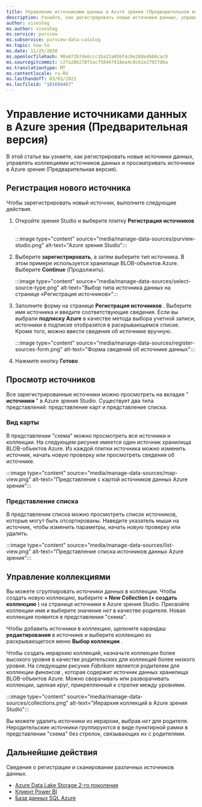 ```yaml
---
title: Управление источниками данных в Azure зрения (Предварительная версия)
description: Узнайте, как регистрировать новые источники данных, управлять коллекциями источников данных и просматривать источники в Azure зрения (Предварительная версия).
author: viseshag
ms.author: viseshag
ms.service: purview
ms.subservice: purview-data-catalog
ms.topic: how-to
ms.date: 11/25/2020
ms.openlocfilehash: 90a873b7de6ccc1ba21a05bf4c0e288ed668cac0
ms.sourcegitcommit: c27a20b278f2ac758447418ea4c8c61e27927d6a
ms.translationtype: MT
ms.contentlocale: ru-RU
ms.lasthandoff: 03/03/2021
ms.locfileid: "101694467"
---
```

# <a name="manage-data-sources-in-azure-purview-preview"></a>Управление источниками данных в Azure зрения (Предварительная версия)

В этой статье вы узнаете, как регистрировать новые источники данных, управлять коллекциями источников данных и просматривать источники в Azure зрения (Предварительная версия).

## <a name="register-a-new-source"></a>Регистрация нового источника

Чтобы зарегистрировать новый источник, выполните следующие действия.

1. Откройте зрения Studio и выберите плитку **Регистрация источников** .

   :::image type="content" source="media/manage-data-sources/purview-studio.png" alt-text="Azure зрения Studio":::

1. Выберите **зарегистрировать**, а затем выберите тип источника. В этом примере используется хранилище BLOB-объектов Azure. Выберите **Continue** (Продолжить).

   :::image type="content" source="media/manage-data-sources/select-source-type.png" alt-text="Выбор типа источника данных на странице «Регистрация источников»":::

1. Заполните форму на странице **Регистрация источников** . Выберите имя источника и введите соответствующие сведения. Если вы выбрали **подписку Azure** в качестве метода выбора учетной записи, источники в подписке отобразятся в раскрывающемся списке. Кроме того, можно ввести сведения об источнике вручную.

   :::image type="content" source="media/manage-data-sources/register-sources-form.png" alt-text="Форма сведений об источнике данных":::

1. Нажмите кнопку **Готово**.

## <a name="view-sources"></a>Просмотр источников

Все зарегистрированные источники можно просмотреть на вкладке " **источники** " в Azure зрения Studio. Существует два типа представлений: представление карт и представление списка.

### <a name="map-view"></a>Вид карты

В представлении "схема" можно просмотреть все источники и коллекции. На следующем рисунке имеется один источник хранилища BLOB-объектов Azure. Из каждой плитки источника можно изменить источник, начать новую проверку или просмотреть сведения об источнике.

:::image type="content" source="media/manage-data-sources/map-view.png" alt-text="Представление с картой источников данных Azure зрения":::

### <a name="list-view"></a>Представление списка

В представлении списка можно просмотреть список источников, которые могут быть отсортированы. Наведите указатель мыши на источник, чтобы изменить параметры, начать новую проверку или удалить.

:::image type="content" source="media/manage-data-sources/list-view.png" alt-text="Представление списка источников данных Azure зрения":::

## <a name="manage-collections"></a>Управление коллекциями

Вы можете сгруппировать источники данных в коллекции. Чтобы создать новую коллекцию, выберите **+ New Collection (+ создать коллекцию** ) на странице *источники* в Azure зрения Studio. Присвойте коллекции имя и выберите значение *нет* в качестве родителя. Новая коллекция появится в представлении "схема".

Чтобы добавить источники в коллекцию, щелкните карандаш **редактирования** в источнике и выберите коллекцию из раскрывающегося меню **Выбор коллекции** .

Чтобы создать иерархию коллекций, назначьте коллекции более высокого уровня в качестве родительских для коллекций более низкого уровня. На следующем рисунке *Fabrikam* является родителем для коллекции *финансов* , которая содержит источник данных хранилища BLOB-объектов Azure. Можно сворачивать или разворачивать коллекции, щелкая круг, прикрепленный к стрелке между уровнями.

:::image type="content" source="media/manage-data-sources/collections.png" alt-text="Иерархия коллекций в Azure зрения Studio":::

Вы можете удалить источники из иерархии, выбрав *нет* для родителя. Неродительские источники группируются в виде пунктирной рамки в представлении "схема" без стрелок, связывающих их с родителями.

## <a name="next-steps"></a>Дальнейшие действия

Сведения о регистрации и сканировании различных источников данных.

* [Azure Data Lake Storage 2-го поколения](register-scan-adls-gen2.md)
* [Клиент Power BI](register-scan-power-bi-tenant.md)
* [База данных SQL Azure](register-scan-azure-sql-database.md)
